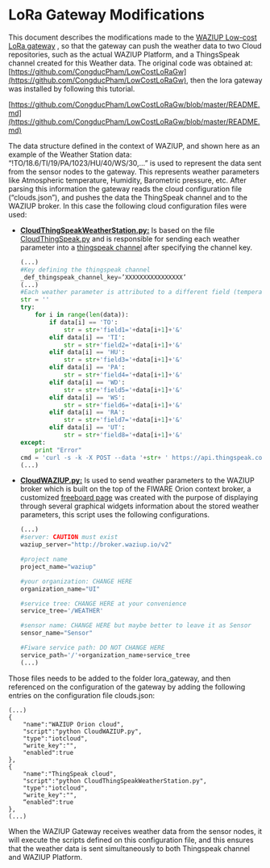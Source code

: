 LoRa Gateway Modifications
==========

This document describes the modifications made to the [WAZIUP Low-cost LoRa gateway](https://github.com/CongducPham/LowCostLoRaGw) , so that the gateway can push the weather data to two Cloud repositories, such as the actual WAZIUP Platform, and a ThingsSpeak channel created for this Weather data. The original code was obtained at: [https://github.com/CongducPham/LowCostLoRaGw](https://github.com/CongducPham/LowCostLoRaGw), then the lora gateway was installed by following this tutorial.

[https://github.com/CongducPham/LowCostLoRaGw/blob/master/README.md](https://github.com/CongducPham/LowCostLoRaGw/blob/master/README.md)

The data structure defined in the context of WAZIUP, and shown here as an example of the Weather Station data: “\!TO/18.6/TI/19/PA/1023/HU/40/WS/30,…” is used to represent the data sent from the sensor nodes to the gateway. This represents weather parameters like Atmospheric temperature, Humidity, Barometric pressure, etc. After parsing this information the gateway reads the cloud configuration file (“clouds.json”), and pushes the data the ThingSpeak channel and to the WAZIUP broker. In this case the following cloud configuration files were used:

* [**CloudThingSpeakWeatherStation.py:**](https://github.com/unparallel-innovation/UI_Waziup_Weather_Station/blob/master/WAZIUP_Gateway_Modifications/CloudThingSpeakWeatherStation.py) Is based on the file [CloudThingSpeak.py](https://github.com/CongducPham/LowCostLoRaGw/blob/master/gw_full_latest/CloudThingSpeak.py) and is responsible for sending each weather parameter into a [thingspeak channel](https://thingspeak.com/channels/252734) after specifying the channel key.

    ```python
    (...)
    #Key defining the thingspeak channel
    _def_thingspeak_channel_key=’XXXXXXXXXXXXXXXX’
    (...)
    #Each weather parameter is attributed to a different field (temperature ->     field1, humidity -> field2, etc).
    str = ''
    try:
        for i in range(len(data)):
            if data[i] == 'TO':
                str = str+'field1='+data[i+1]+'&'
            elif data[i] == 'TI':
                str = str+'field2='+data[i+1]+'&'
            elif data[i] == 'HU':
                str = str+'field3='+data[i+1]+'&'
            elif data[i] == 'PA':
                str = str+'field4='+data[i+1]+'&'
            elif data[i] == 'WD':
                str = str+'field5='+data[i+1]+'&'
            elif data[i] == 'WS':
                str = str+'field6='+data[i+1]+'&'
            elif data[i] == 'RA':
                str = str+'field7='+data[i+1]+'&'
            elif data[i] == 'UT':
                str = str+'field8='+data[i+1]+'&'
    except:
        print "Error"
    cmd = 'curl -s -k -X POST --data '+str+ ' https://api.thingspeak.com/update?key='+data[0]
    (...)
    ```
* [**CloudWAZIUP.py:**](https://github.com/unparallel-innovation/UI_Waziup_Weather_Station/blob/master/WAZIUP_Gateway_Modifications/CloudWAZIUP.py) Is used to send weather parameters to the WAZIUP broker which is built on the top of the FIWARE Orion context broker, a customized [freeboard page](http://freeboard.waziup.io/index.html#source=http://thingproxy.freeboard.io/fetch/https://www.dropbox.com/s/qksb30nq0fv0thi/WAZIUP_WEATHER_STATION_V2.json?dl=1) was created with the purpose of displaying through several graphical widgets information about the stored weather parameters, this script uses the following configurations.
    ```python
    (...)
    #server: CAUTION must exist
    waziup_server="http://broker.waziup.io/v2"
    
    #project name
    project_name="waziup"
    
    #your organization: CHANGE HERE
    organization_name="UI"
    
    #service tree: CHANGE HERE at your convenience
    service_tree='/WEATHER'
    
    #sensor name: CHANGE HERE but maybe better to leave it as Sensor
    sensor_name="Sensor"
    
    #Fiware service path: DO NOT CHANGE HERE
    service_path='/'+organization_name+service_tree
    (...)
    ```

Those files needs to be added to the folder lora_gateway, and then referenced on the configuration of the gateway by adding the following entries on the configuration file clouds.json:

```
(...)
{
    "name":"WAZIUP Orion cloud",
    "script":"python CloudWAZIUP.py",
    "type":"iotcloud",
    "write_key":"",
    "enabled":true
},
{
    "name":"ThingSpeak cloud",
    "script":"python CloudThingSpeakWeatherStation.py",
    "type":"iotcloud",
    "write_key":"",
    “enabled":true
},
(...)
```
When the WAZIUP Gateway receives weather data from the sensor nodes, it will execute the scripts defined on this configuration file, and this ensures that the weather data is sent simultaneously to both Thingspeak channel and WAZIUP Platform.



